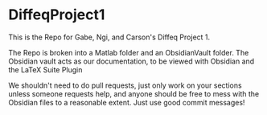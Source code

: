 # DiffeqProject1
This is the Repo for Gabe, Ngi, and Carson's Diffeq Project 1. 

The Repo is broken into a Matlab folder and an ObsidianVault folder. The Obsidian vault acts as our documentation, to be viewed with Obsidian and the LaTeX Suite Plugin

We shouldn't need to do pull requests, just only work on your sections unless someone requests help, and anyone should be free to mess with the Obsidian files to a reasonable extent. Just use good commit messages!

